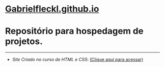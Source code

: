 # [Gabrielfleckl.github.io](gabrielfleckl.github.io)
# Repositório para hospedagem de projetos.
***
* _Site Criado no curso de HTML e CSS_: [(Clique aqui para acessar)](https://gabrielfleckl.github.io/projeto-android/)
